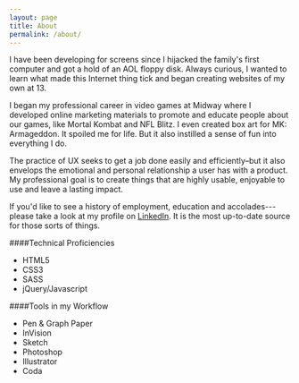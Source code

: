```yaml
---
layout: page
title: About
permalink: /about/
---
```


I have been developing for screens since I hijacked the family's first computer and got a hold of an AOL floppy disk. Always curious, I wanted to learn what made this Internet thing tick and began creating websites of my own at 13. 

I began my professional career in video games at Midway where I developed online marketing materials to promote and educate people about our games, like Mortal Kombat and NFL Blitz. I even created box art for MK: Armageddon. It spoiled me for life. But it also instilled a sense of fun into everything I do. 

The practice of UX seeks to get a job done easily and efficiently–but it also envelops the emotional and personal relationship a user has with a product. My professional goal is to create things that are highly usable, enjoyable to use and leave a lasting impact.

If you'd like to see a history of employment, education and accolades---please take a look at my profile on <a href="http://www.linkedin.com/in/n8peters/">LinkedIn</a>. It is the most up-to-date source for those sorts of things.

####Technical Proficiencies
* HTML5
* CSS3
* SASS
* jQuery/Javascript

####Tools in my Workflow
* Pen & Graph Paper
* InVision
* Sketch
* Photoshop
* Illustrator
* Coda
